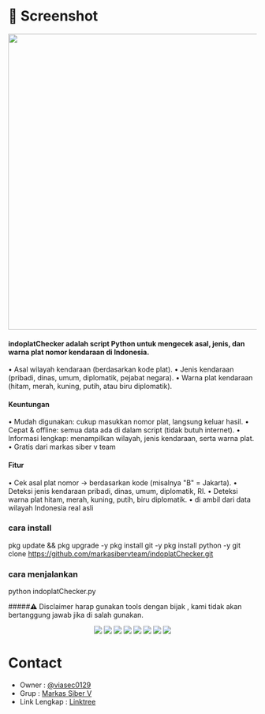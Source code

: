 # 📸 Screenshot
<p align="center">
  <img src="https://postimg.cc/n9FDk8xr/alt="CyberIP Screenshot" width="600"/>
</p>


#### indoplatChecker adalah script Python untuk mengecek asal, jenis, dan warna plat nomor kendaraan di Indonesia.

• Asal wilayah kendaraan (berdasarkan kode plat).
• Jenis kendaraan (pribadi, dinas, umum, diplomatik, pejabat negara).
• Warna plat kendaraan (hitam, merah, kuning, putih, atau biru diplomatik).

#### Keuntungan
• Mudah digunakan: cukup masukkan nomor plat, langsung keluar hasil.
• Cepat & offline: semua data ada di dalam script (tidak butuh internet).
• Informasi lengkap: menampilkan wilayah, jenis kendaraan, serta warna plat.
• Gratis dari markas siber v team

#### Fitur
• Cek asal plat nomor → berdasarkan kode (misalnya "B" = Jakarta).
• Deteksi jenis kendaraan pribadi, dinas, umum, diplomatik, RI.
• Deteksi warna plat  hitam, merah, kuning, putih, biru diplomatik.
• di ambil dari data wilayah Indonesia real asli

### cara install
pkg update && pkg upgrade -y
pkg install git -y
pkg install python -y
git clone https://github.com/markasibervteam/indoplatChecker.git

### cara menjalankan 
python indoplatChecker.py

#####⚠️ Disclaimer
harap gunakan tools dengan bijak , kami tidak akan bertanggung jawab jika di salah gunakan. 

<p align="center">
  <img src="https://img.shields.io/badge/Brave-FF1B2D?style=for-the-badge&logo=Brave&logoColor=white" />
  <img src="https://img.shields.io/badge/Tor_Browser-7D4698?style=for-the-badge&logo=Tor-Browser&logoColor=white" />
  <img src="https://img.shields.io/badge/tmux-1BB91F?style=for-the-badge&logo=tmux&logoColor=white" />
  <img src="https://img.shields.io/badge/GIT-E44C30?style=for-the-badge&logo=git&logoColor=white" />
  <img src="https://img.shields.io/badge/GitHub-100000?style=for-the-badge&logo=github&logoColor=white" />
  <img src="https://img.shields.io/badge/Wireshark-1679A7?style=for-the-badge&logo=Wireshark&logoColor=white" />
  <img src="https://img.shields.io/badge/burpsuite-FF6633?style=for-the-badge&logo=burpsuite&logoColor=white" />
  <img src="https://img.shields.io/badge/metasploit-2596CD?style=for-the-badge&logo=metasploit&logoColor=white" />
</p>

# Contact
- Owner : [@viasec0129](https://t.me/viasec0129)  
- Grup : [Markas Siber V](https://t.me/markassiberv)  
- Link Lengkap : [Linktree](https://linktr.ee/linklengkapkami)
